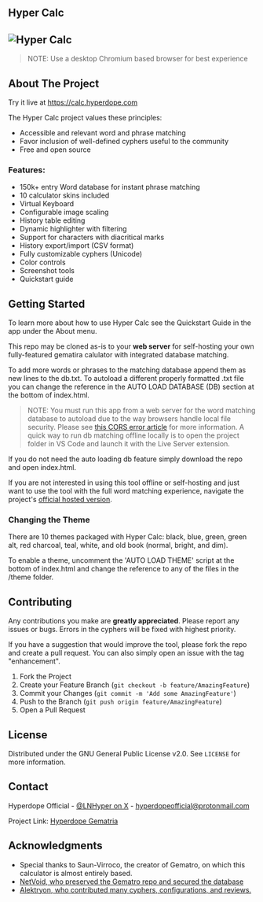 ## Hyper Calc

## ![Hyper Calc](res/preview.png)

> NOTE: Use a desktop Chromium based browser for best experience

## About The Project

Try it live at https://calc.hyperdope.com

The Hyper Calc project values these principles:

<ul>
<li>Accessible and relevant word and phrase matching</li>
<li>Favor inclusion of well-defined cyphers useful to the community</li>
<li>Free and open source</li>
</ul>

### Features:

<ul>
<li>150k+ entry Word database for instant phrase matching</li>
<li>10 calculator skins included</li>
<li>Virtual Keyboard</li>
<li>Configurable image scaling</li>
<li>History table editing</li>
<li>Dynamic highlighter with filtering</li>
<li>Support for characters with diacritical marks</li>
<li>History export/import (CSV format)</li>
<li>Fully customizable cyphers (Unicode)</li>
<li>Color controls</li>
<li>Screenshot tools</li>
<li>Quickstart guide</li>
</ul>

## Getting Started

To learn more about how to use Hyper Calc see the Quickstart Guide in the app under the About menu.

This repo may be cloned as-is to your **web server** for self-hosting your own fully-featured gematira calulator with integrated database matching.

To add more words or phrases to the matching database append them as new lines to the db.txt. To autoload a different properly formatted .txt file you can change the reference in the AUTO LOAD DATABASE (DB) section at the bottom of index.html.

> NOTE: You must run this app from a web server for the word matching database to autoload due to the way browsers handle local file security. Please see [this CORS error article](https://stackoverflow.com/questions/58879729/access-to-xmlhttprequest-at-file-sample-txt-from-origin-null-blocked-by-c) for more information. A quick way to run db matching offline locally is to open the project folder in VS Code and launch it with the Live Server extension.

If you do not need the auto loading db feature simply download the repo and open index.html.

If you are not interested in using this tool offline or self-hosting and just want to use the tool with the full word matching experience, navigate the project's [official hosted version](https://calc.hyperdope.com).

### Changing the Theme

There are 10 themes packaged with Hyper Calc: black, blue, green, green alt, red charcoal, teal, white, and old book (normal, bright, and dim).

To enable a theme, uncomment the 'AUTO LOAD THEME' script at the bottom of index.html and change the reference to any of the files in the /theme folder.

## Contributing

Any contributions you make are **greatly appreciated**. Please report any issues or bugs. Errors in the cyphers will be fixed with highest priority.

If you have a suggestion that would improve the tool, please fork the repo and create a pull request. You can also simply open an issue with the tag "enhancement".

1. Fork the Project
2. Create your Feature Branch (`git checkout -b feature/AmazingFeature`)
3. Commit your Changes (`git commit -m 'Add some AmazingFeature'`)
4. Push to the Branch (`git push origin feature/AmazingFeature`)
5. Open a Pull Request

<!-- LICENSE -->

## License

Distributed under the GNU General Public License v2.0. See `LICENSE` for more information.

<!-- CONTACT -->

## Contact

Hyperdope Official - [@LNHyper on X](https://twitter.com/lnhyper) - hyperdopeofficial@protonmail.com

Project Link: [Hyperdope Gematria](https://github.com/malonehunter/hyperdope-gematria)

<!-- ACKNOWLEDGMENTS -->

## Acknowledgments

- Special thanks to Saun-Virroco, the creator of Gematro, on which this calculator is almost entirely based.
- [NetVoid, who preserved the Gematro repo and secured the database](https://github.com/CyphersNews/cyphersnews.github.io)
- [Alektryon, who contributed many cyphers, configurations, and reviews.](https://github.com/Alektryon)
